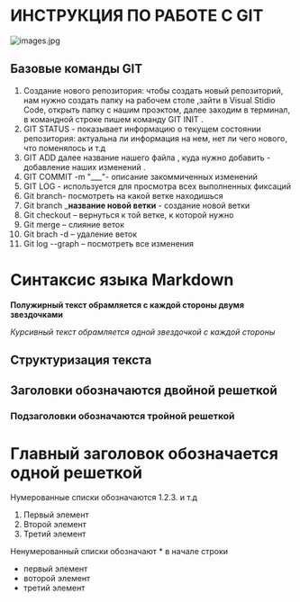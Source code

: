  # ИНСТРУКЦИЯ ПО РАБОТЕ С GIT

 ![images.jpg](images.jpg)

 ## Базовые команды GIT
1. Создание нового репозитория: чтобы создать новый репозиторий, нам нужно создать папку на рабочем столе ,зайти в Visual Stidio Code, открыть папку с нашим проэктом, далее заходим в терминал, в командной строке пишем команду GIT INIT .
2. GIT STATUS - показывает информацию о текущем состоянии репозитория: актуальна ли информация на нем, нет ли чего нового, что поменялось и т.д
3. GIT ADD далее название нашего файла , куда нужно добавить - добавление наших изменений .
4. GIT COMMIT -m "___"- описание закоммиченных изменений 
5. GIT LOG - используется для просмотра всех выполненных фиксаций
6. Git branch- посмотреть на какой ветке находишься
7. Git branch ___название новой ветки__ - создание новой ветки
8.	Git checkout – вернуться к той ветке, к которой нужно
9.	Git merge – слияние веток
10.	Git brach -d – удаление веток
11.	Git log --graph – посмотреть все изменения
 
 # Синтаксис языка Markdown
**Полужирный текст обрамляется с каждой стороны двумя звездочками** 

*Курсивный текст обрамляется одной звездочкой с каждой стороны*	
## Структуризация текста
## Заголовки обозначаются двойной решеткой 
### Подзаголовки обозначаются тройной решеткой 
# Главный заголовок обозначается одной решеткой

Нумерованные списки обозначаются 1.2.3. и т.д

1. Первый элемент
2. Второй элемент
3. Третий элемент

Ненумерованный списки обозначают * в начале строки
* первый элемент
* воторой элемент
* третий элемент

